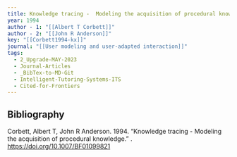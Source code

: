 ```yaml
---
title: Knowledge tracing -  Modeling the acquisition of procedural knowledge
year: 1994
author - 1: "[[Albert T Corbett]]"
author - 2: "[[John R Anderson]]"
key: "[[Corbett1994-kx]]"
journal: "[[User modeling and user-adapted interaction]]"
tags:
  - 2_Upgrade-MAY-2023
  - Journal-Articles
  - _BibTex-to-MD-Git
  - Intelligent-Tutoring-Systems-ITS
  - Cited-for-Frontiers
---
```


## Bibliography
Corbett, Albert T, John R Anderson. 1994. “Knowledge tracing -  Modeling the acquisition of procedural knowledge.” . https://doi.org/10.1007/BF01099821